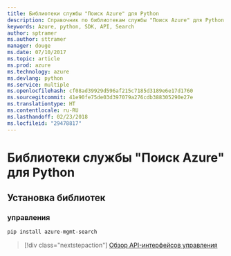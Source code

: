 ```yaml
---
title: Библиотеки службы "Поиск Azure" для Python
description: Справочник по библиотекам службы "Поиск Azure" для Python
keywords: Azure, python, SDK, API, Search
author: sptramer
ms.author: sttramer
manager: douge
ms.date: 07/10/2017
ms.topic: article
ms.prod: azure
ms.technology: azure
ms.devlang: python
ms.service: multiple
ms.openlocfilehash: cf08ad39929d596af215c7185d3189e6e17d1760
ms.sourcegitcommit: 41e90fe75de03d397079a276cdb388305290e27e
ms.translationtype: HT
ms.contentlocale: ru-RU
ms.lasthandoff: 02/23/2018
ms.locfileid: "29478817"
---
```

# <a name="azure-search-libraries-for-python"></a>Библиотеки службы "Поиск Azure" для Python

## <a name="install-the-libraries"></a>Установка библиотек


### <a name="management"></a>управления

```bash
pip install azure-mgmt-search
```
> [!div class="nextstepaction"]
> [Обзор API-интерфейсов управления](/python/api/overview/azure/search/management)